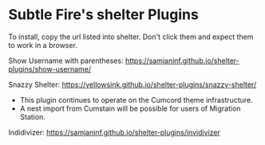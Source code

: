 # Subtle Fire's shelter Plugins

To install, copy the url listed into shelter.
Don't click them and expect them to work in a browser.

Show Username with parentheses: https://samjaninf.github.io/shelter-plugins/show-username/

Snazzy Shelter: https://yellowsink.github.io/shelter-plugins/snazzy-shelter/
 * This plugin continues to operate on the Cumcord theme infrastructure.
 * A nest import from Cumstain will be possible for users of Migration Station.

Indidivizer: https://samjaninf.github.io/shelter-plugins/invidivizer
